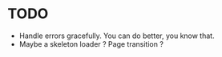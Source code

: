 # TODO

- Handle errors gracefully. You can do better, you know that.
- Maybe a skeleton loader ? Page transition ?
